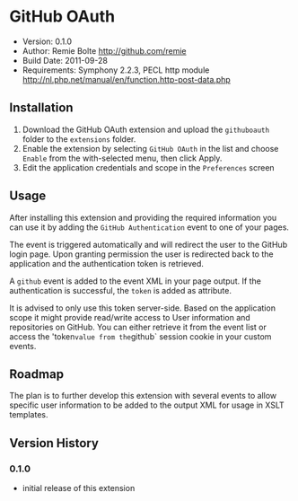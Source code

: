 # GitHub OAuth

* Version: 0.1.0
* Author: Remie Bolte <http://github.com/remie>
* Build Date: 2011-09-28
* Requirements: Symphony 2.2.3, PECL http module <http://nl.php.net/manual/en/function.http-post-data.php>

## Installation

1. Download the GitHub OAuth extension and upload the `githuboauth` folder to the `extensions` folder.
2. Enable the extension by selecting `GitHub OAuth` in the list and choose `Enable` from the with-selected menu, then click Apply.
3. Edit the application credentials and scope in the `Preferences` screen

## Usage

After installing this extension and providing the required information you can use it by adding the `GitHub Authentication` event to one of your pages.

The event is triggered automatically and will redirect the user to the GitHub login page. Upon granting permission the user is redirected back to the application and the authentication token is retrieved.

A `github` event is added to the event XML in your page output. If the authentication is successful, the `token` is added as attribute.

It is advised to only use this token server-side. Based on the application scope it might provide read/write access to User information and repositories on GitHub. You can either retrieve it from the event list or access the 'token` value from the `github` session cookie in your custom events.

## Roadmap

The plan is to further develop this extension with several events to allow specific user information to be added to the output XML for usage in XSLT templates.

## Version History

### 0.1.0

* initial release of this extension